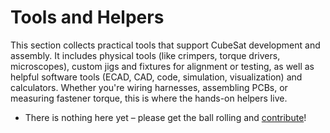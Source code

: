 # Tools and Helpers

This section collects practical tools that support CubeSat development and assembly. It includes physical tools (like crimpers, torque drivers, microscopes), custom jigs and fixtures for alignment or testing, as well as helpful software tools (ECAD, CAD, code, simulation, visualization) and calculators. Whether you're wiring harnesses, assembling PCBs, or measuring fastener torque, this is where the hands-on helpers live.

- There is nothing here yet – please get the ball rolling and [contribute](../contributing.md)!